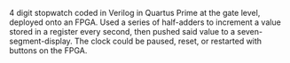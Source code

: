 4 digit stopwatch coded in Verilog in Quartus Prime at the gate level, deployed onto an FPGA. Used a series of half-adders to increment a value stored in a register every second, then pushed said value to a seven-segment-display. The clock could be paused, reset, or restarted with buttons on the FPGA.
